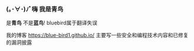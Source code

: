 ### (｡･∀･)ﾉﾞ嗨 我是青鸟

是**青鸟** 不是**蓝鸟**! bluebird属于翻译失误

我的博客 https://blue-bird1.github.io/ 主要写一些安全和编程技术内容和已修复的漏洞披露
